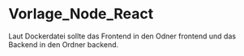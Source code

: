 # Vorlage_Node_React


Laut Dockerdatei sollte das Frontend in den Odner frontend und das Backend in den Ordner backend.
